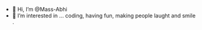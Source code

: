 - 👋 Hi, I’m @Mass-Abhi
- 👀 I’m interested in ... coding, having fun, making people laught and smile
.

<!---
Mass-Abhi/Mass-Abhi is a ✨ special ✨ repository because its `README.md` (this file) appears on your GitHub profile.
You can click the Preview link to take a look at your changes.
--->
